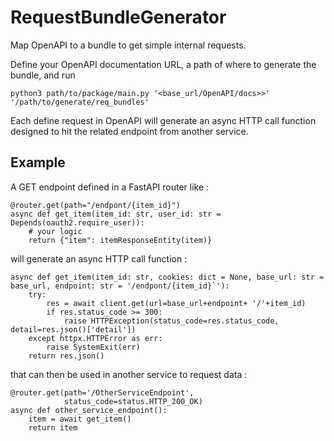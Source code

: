# RequestBundleGenerator

Map OpenAPI to a bundle to get simple internal requests.

Define your OpenAPI documentation URL, a path of where to generate the bundle, and run 

`python3 path/to/package/main.py '<base_url/OpenAPI/docs>>' '/path/to/generate/req_bundles'
`

Each define request in OpenAPI will generate an async HTTP call function designed to hit the related endpoint from another service. 

## Example 
A GET endpoint defined in a FastAPI router like :
```
@router.get(path="/endpont/{item_id}")
async def get_item(item_id: str, user_id: str = Depends(oauth2.require_user)):
    # your logic
    return {"item": itemResponseEntity(item)}
```
will generate an async HTTP call function : 
```
async def get_item(item_id: str, cookies: dict = None, base_url: str = base_url, endpoint: str = '/endpont/{item_id}`'):
	try: 
		res = await client.get(url=base_url+endpoint+ '/'+item_id) 
        if res.status_code >= 300:
            raise HTTPException(status_code=res.status_code, detail=res.json()['detail'])
	except httpx.HTTPError as err: 
		raise SystemExit(err)
	return res.json()
```
that can then be used in another service to request data :
```
@router.get(path='/OtherServiceEndpoint',
            status_code=status.HTTP_200_OK)
async def other_service_endpoint():
    item = await get_item()
    return item
```